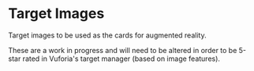 # Target Images

Target images to be used as the cards for augmented reality.

These are a work in progress and will need to be altered in order to be 5-star rated in Vuforia's target manager (based on image features).
